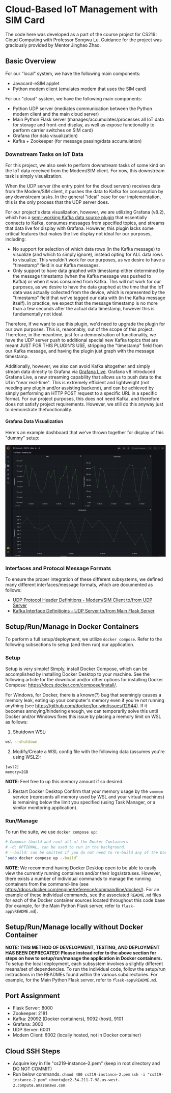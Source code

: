 # Cloud-Based IoT Management with SIM Card
The code here was developed as a part of the course project for CS219: Cloud Computing with Professor Songwu Lu. Guidance for the project was graciously provided by Mentor Jinghao Zhao.

## Basic Overview
For our "local" system, we have the following main components:
- Javacard-eSIM applet
- Python modem client (emulates modem that uses the SIM card)

For our "cloud" system, we have the following main components:
- Python UDP server (mediates communication between the Python modem client and the main cloud server)
- Main Python Flask server (manages/accumulates/processes all IoT data for storage and front-end display, as well as expose functionality to perform carrier switches on SIM card)
- Grafana (for data visualization)
- Kafka + Zookeeper (for message passing/data accumulation)

### Downstream Tasks on IoT Data
For this project, we also seek to perform downstream tasks of some kind on the IoT data received from the Modem/SIM client. For now, this downstream task is simply visualization.

When the UDP server (the entry point for the cloud servers) receives data from the Modem/SIM client, it pushes the data to Kafka for consumption by any downstream tasks. In the general "ideal" case for our implementation, this is the only process that the UDP server does.

For our project's data visualization, however, we are utilizing Grafana (v8.2), which has a [semi-working Kafka data source plugin](https://grafana.com/grafana/plugins/hamedkarbasi93-kafka-datasource/) that essentially connects to Kafka, consumes messages from specified topics, and streams that data live for display with Grafana. However, this plugin lacks some critical features that makes the live display not ideal for our purposes, including:
- No support for selection of which data rows (in the Kafka message) to visualize (and which to simply ignore), instead opting for ALL data rows to visualize. This wouldn't work for our purposes, as we desire to have a "timestamp" field in our Kafka messages.
- Only support to have data graphed with timestamp either determined by the message timestamp (when the Kafka message was pushed to Kafka) or when it was consumed from Kafka. This will not work for our purposes, as we desire to have the data graphed at the time that the IoT data was actually collected from the device, which is represented by the "timestamp" field that we've tagged our data with (in the Kafka message itself). In practice, we expect that the message timestamp is no more than a few seconds after the actual data timestamp, however this is fundamentally not ideal.
    
Therefore, if we want to use this plugin, we'd need to upgrade the plugin for our own purposes. This is, reasonably, out of the scope of this project. Therefore, in the meantime, just for a demonstration of functionality, we have the UDP server push to additional special new Kafka topics that are meant JUST FOR THIS PLUGIN'S USE, stripping the "timestamp" field from our Kafka message, and having the plugin just graph with the message timestamp.
    
Additionally, however, we also can avoid Kafka altogether and simply stream data directly to Grafana via [Grafana Live](https://grafana.com/docs/grafana/latest/setup-grafana/set-up-grafana-live/). Grafana v8 introduced Grafana Live, a new streaming capability that allows us to push data to the UI in "near real-time". This is extremely efficient and lightweight (not needing any plugin and/or assisting backend), and can be achieved by simply performing an HTTP POST request to a specific URL in a specific format. For our project purposes, this does not need Kafka, and therefore does not satisfy project requirements. However, we still do this anyway just to demonstrate thefunctionality.

#### Grafana Data Visualization
Here's an example dashboard that we've thrown together for display of this "dummy" setup:

![Grafana Example Dashboard](/img/grafana_dashboard_example_screenshot.PNG)

### Interfaces and Protocol Message Formats
To ensure the proper integration of these different subsystems, we defined many different interfaces/message formats, which are documented as follows:
- [UDP Protocol Header Definitions - Modem/SIM Client to/from UDP Server](https://docs.google.com/document/d/1mdEs5FQMaLGbHuUZef3QJAGZf7BZ-vpbF44EHkEYv3E/edit?usp=sharing)
- [Kafka Interface Definitioins - UDP Server to/from Main Flask Server](https://docs.google.com/document/d/1W6KI_zLdXfP7h6rauD6cq6sPPcaDoXfJs3fSTZ8QFwk/edit?usp=sharing)

## Setup/Run/Manage in Docker Containers
To perform a full setup/deployment, we utilize `docker compose`. Refer to the following subsections to setup (and then run) our application.

### Setup
Setup is very simple! Simply, install Docker Compose, which can be accomplished by installing Docker Desktop to your machine. See the following article for the download and/or other options for installing Docker Compose: https://docs.docker.com/compose/install/.

For Windows, for Docker, there is a known(?) bug that seemingly causes a memory leak, eating up your computer's memory even if you're not running anything (see https://github.com/docker/for-win/issues/12944). If it becomes annoying/hindering enough, we can temporarily solve this until Docker and/or Windows fixes this issue by placing a memory limit on WSL as follows:

1. Shutdown WSL:
```bash
wsl --shutdown
```

2. Modify/Create a WSL config file with the following data (assumes you're using WSL2):
```
[wsl2]
memory=2GB
```
**NOTE**: Feel free to up this memory amount if so desired.

3. Restart Docker Desktop
Confirm that your memory usage by the `vmmmem` service (represents all memory used by WSL and your virtual machines) is remaining below the limit you specified (using Task Manager, or a similar monitoring application).

### Run/Manage
To run the suite, we use `docker compose up`:
```bash
# Compose (build and run) all of the Docker Containers
# -d: OPTIONAL, can be used to run in the background.
# --build: can be omitted if you do not need to re-build any of the Docker images (no code changes).
`sudo docker compose up --build`
```

**NOTE**: We recommend having Docker Desktop open to be able to easily view the currently running containers and/or their logs/statuses. However, there exists a number of individual commands to manage the running containers from the command-line (see https://docs.docker.com/engine/reference/commandline/docker/). For an example of these individual commands, see the associated `README.md` files for each of the Docker container sources located throughout this code base (for example, for the Main Python Flask server, refer to `flask-app\README.md`).

## Setup/Run/Manage locally without Docker Container
**NOTE: THIS METHOD OF DEVELOPMENT, TESTING, AND DEPLOYMENT HAS BEEN DEPRECATED! Please instead refer to the above section for steps on how to setup/run/manage the application in Docker containers.**
To setup the local deployment, each subsystem involves a slightly different means/set of dependencies. To run the individual code, follow the setup/run instructions in the READMEs found within the various subdirectories. For example, for the Main Python Flask server, refer to `flask-app\README.md`.

## Port Assignment
- Flask Server: 8000
- Zookeeper: 2181
- Kafka: 29092 (Docker containers), 9092 (host), 9101
- Grafana: 3000
- UDP Server: 6001
- Modem Client: 6002 (locally hosted, not in Docker container)

## Cloud SSH Steps
- Acquire key in file "cs219-instance-2.pem" (keep in root directory and DO NOT COMMIT)
- Run below commands.
`chmod 400 cs219-instance-2.pem`
`ssh -i "cs219-instance-2.pem" ubuntu@ec2-34-211-7-98.us-west-2.compute.amazonaws.com`
